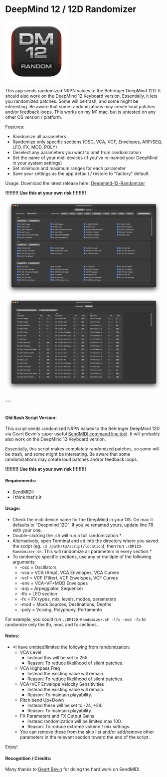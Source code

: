 # DeepMind 12 / 12D Randomizer

<img src="screenshots/app-icon.png" alt="App Icon" width="200" height="200">

This app sends randomized NRPN values to the Behringer DeepMind 12D. It should also work on the DeepMind 12 Keyboard version. Essentially, it lets you randomized patches. Some will be trash, and some might be interesting. Be aware that some randomizations may create loud patches and/or feedback loops. This works on my M1 mac, but is untested on any other OS version / platform.

Features:
- Randomize all parameters
- Randomize only specific sections (OSC, VCA, VCF, Envelopes, ARP/SEQ, LFO, FX, MOD, POLY)
- Deselect any parameters you want to omit from randomization
- Set the name of your midi devices (if you've re-named your DeepMind in your system settings)
- Set minimum and maximum ranges for each parameter
- Save your settings as the app default / restore to "factory" default.

Usage:
Download the latest release here: [Deepmind-12-Randomizer](https://github.com/YYYIKES/DeepMind-12D-Randomizer/releases/download/v1.1.0/DeepMind-12-Randomizer-App.zip)

**!!!!!!!!! Use this at your own risk !!!!!!!!!**

<img src="screenshots/Deepmind-12-Randomizer-screenshot1.png" alt="Screenshot 1"> 
<img src="screenshots/Deepmind-12-Randomizer-screenshot2.png" alt="Screenshot 2"> 

</br>
</br>
---
</br>
</br>

#### Old Bash Script Version:

This script sends randomized NRPN values to the Behringer DeepMind 12D via Geert Bevin's super useful [SendMIDI command line tool](https://github.com/gbevin/SendMIDI). It will probably also work on the DeepMind 12 Keyboard version. 

Essentially, this script makes completely randomized patches, so some will be trash, and some might be interesting. Be aware that some randomizations may create loud patches and/or feedback loops.

**!!!!!!!!! Use this at your own risk !!!!!!!!!**

#### Requirements:
- [SendMIDIl](https://github.com/gbevin/SendMIDI)
- I think that's it

#### Usage:
- Check the midi device name for the DeepMind in your OS. On mac it defaults to "Deepmind 12D". If you've renamed yours, update line 78 with your one.
- Double-clicking the .sh will run a full randomization.*
- Alternatively, open Terminal and cd into the directory where you saved the script (eg. `cd /path/to/script/location`), then run `./DM12D-Randomizer.sh`. This will randomize all parameters in every section.*
- To randomize specific sections, use any or multiple of the following arguments:
  - -osc = Oscillators
  - -vca = VCA (Amp), VCA Envelopes, VCA Curves
  - -vcf = VCF (Filter), VCF Envelopes, VCF Curves
  - -env = VCA+VF+MOD Envelopes
  - -arp = Arpeggiator, Sequencer
  - -lfo = LFO section
  - -fx = FX types, mix, levels, modes, parameters
  - -mod = Mods Sources, Destinations, Depths
  - -poly = Voicing, Polyphony, Portamento

For example, you could run `./DM12D-Randomizer.sh -lfo -mod -fx` to randomize only the lfo, mod, and fx sections.

#### Notes:
- *I have omitted/limited the following from randomization:
  - VCA Level
    - Instead this will be set to 255.
    - Reason: To reduce likelihood of silent patches. 
  - VCA Highpass Freq
    - Instead the existing value will remain.
    - Reason: To reduce likelihood of silent patches. 
  - VCA+VCF Envelope Velocity Sensitivities
    - Instead the existing value will remain.
    - Reason: To maintain playability. 
  - Pitch bend Up+Down
    - Instead these will be set to -24, +24.
    - Reason: To maintain playability. 
  - FX Parameters and FX Output Gains
    - Instead randomization will be limited max 100.
    - Reason: To reduce extreme volume / mix settings.
  - You can remove these from the skip list and/or add/remove other parameters in the relevant section toward the end of the script.

Enjoy!

#### Recognition / Credits:
Many thanks to [Geert Bevin](https://github.com/gbevin) for doing the hard work on SendMIDI.


